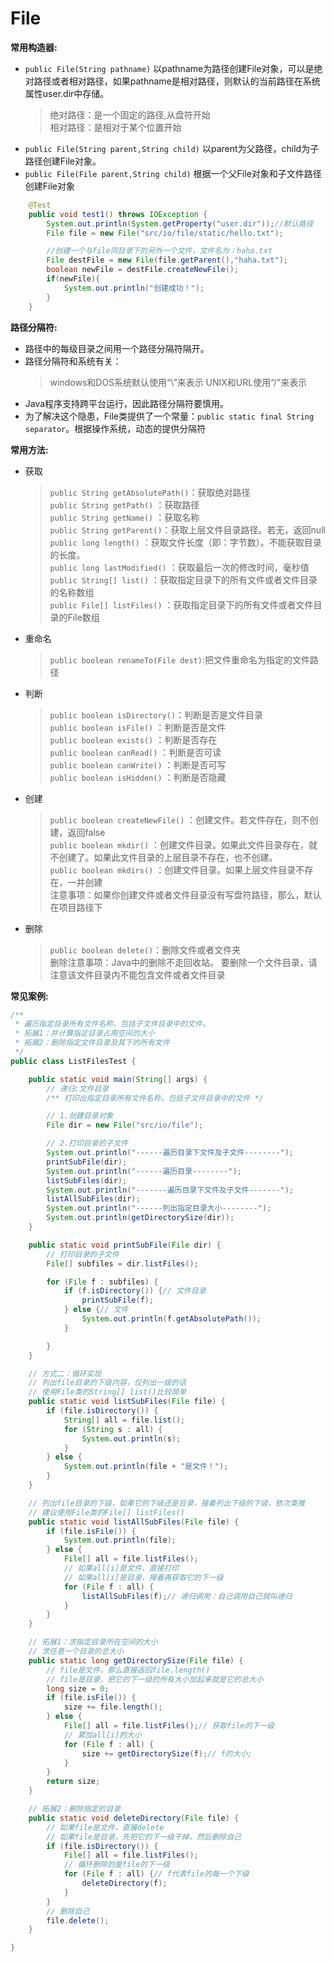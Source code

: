 # File
**常用构造器:**  
* `public File(String pathname)` 以pathname为路径创建File对象，可以是绝对路径或者相对路径，如果pathname是相对路径，则默认的当前路径在系统属性user.dir中存储。
    > 绝对路径：是一个固定的路径,从盘符开始  
    > 相对路径：是相对于某个位置开始  
* `public File(String parent,String child)` 以parent为父路径，child为子路径创建File对象。 
* `public File(File parent,String child)` 根据一个父File对象和子文件路径创建File对象

```java
    @Test
    public void test1() throws IOException {
        System.out.println(System.getProperty("user.dir"));//默认路径
        File file = new File("src/io/file/static/hello.txt");

        //创建一个与file同目录下的另外一个文件，文件名为：haha.txt
        File destFile = new File(file.getParent(),"haha.txt");
        boolean newFile = destFile.createNewFile();
        if(newFile){
            System.out.println("创建成功！");
        }
    }
```

**路径分隔符:**  
* 路径中的每级目录之间用一个路径分隔符隔开。
* 路径分隔符和系统有关：
    > windows和DOS系统默认使用“\”来表示
    > UNIX和URL使用“/”来表示
* Java程序支持跨平台运行，因此路径分隔符要慎用。
* 为了解决这个隐患，File类提供了一个常量：`public static final String separator`。根据操作系统，动态的提供分隔符

**常用方法:**  
* 获取
    > `public String getAbsolutePath()`：获取绝对路径  
    > `public String getPath()` ：获取路径  
    > `public String getName()` ：获取名称  
    > `public String getParent()`：获取上层文件目录路径。若无，返回null  
    > `public long length()` ：获取文件长度（即：字节数）。不能获取目录的长度。  
    > `public long lastModified()` ：获取最后一次的修改时间，毫秒值   
    > `public String[] list()` ：获取指定目录下的所有文件或者文件目录的名称数组  
    > `public File[] listFiles()` ：获取指定目录下的所有文件或者文件目录的File数组  

* 重命名
    > `public boolean renameTo(File dest)`:把文件重命名为指定的文件路径  

* 判断
    > `public boolean isDirectory()`：判断是否是文件目录  
    > `public boolean isFile()` ：判断是否是文件  
    > `public boolean exists()` ：判断是否存在  
    > `public boolean canRead()` ：判断是否可读  
    > `public boolean canWrite()` ：判断是否可写  
    > `public boolean isHidden()` ：判断是否隐藏    

* 创建
    > `public boolean createNewFile()` ：创建文件。若文件存在，则不创建，返回false  
    > `public boolean mkdir()` ：创建文件目录。如果此文件目录存在，就不创建了。如果此文件目录的上层目录不存在，也不创建。   
    > `public boolean mkdirs()` ：创建文件目录。如果上层文件目录不存在，一并创建  
    > 注意事项：如果你创建文件或者文件目录没有写盘符路径，那么，默认在项目路径下  

* 删除
    > `public boolean delete()`：删除文件或者文件夹  
    > 删除注意事项：Java中的删除不走回收站。 要删除一个文件目录，请注意该文件目录内不能包含文件或者文件目录  

**常见案例:**  
```java
/**
 * 遍历指定目录所有文件名称，包括子文件目录中的文件。
 * 拓展1：并计算指定目录占用空间的大小
 * 拓展2：删除指定文件目录及其下的所有文件
 */
public class ListFilesTest {

    public static void main(String[] args) {
        // 递归:文件目录
        /** 打印出指定目录所有文件名称，包括子文件目录中的文件 */

        // 1.创建目录对象
        File dir = new File("src/io/file");

        // 2.打印目录的子文件
        System.out.println("------遍历目录下文件及子文件--------");
        printSubFile(dir);
        System.out.println("------遍历目录--------");
        listSubFiles(dir);
        System.out.println("-------遍历目录下文件及子文件-------");
        listAllSubFiles(dir);
        System.out.println("------列出指定目录大小--------");
        System.out.println(getDirectorySize(dir));
    }

    public static void printSubFile(File dir) {
        // 打印目录的子文件
        File[] subfiles = dir.listFiles();

        for (File f : subfiles) {
            if (f.isDirectory()) {// 文件目录
                printSubFile(f);
            } else {// 文件
                System.out.println(f.getAbsolutePath());
            }

        }
    }

    // 方式二：循环实现
    // 列出file目录的下级内容，仅列出一级的话
    // 使用File类的String[] list()比较简单
    public static void listSubFiles(File file) {
        if (file.isDirectory()) {
            String[] all = file.list();
            for (String s : all) {
                System.out.println(s);
            }
        } else {
            System.out.println(file + "是文件！");
        }
    }

    // 列出file目录的下级，如果它的下级还是目录，接着列出下级的下级，依次类推
    // 建议使用File类的File[] listFiles()
    public static void listAllSubFiles(File file) {
        if (file.isFile()) {
            System.out.println(file);
        } else {
            File[] all = file.listFiles();
            // 如果all[i]是文件，直接打印
            // 如果all[i]是目录，接着再获取它的下一级
            for (File f : all) {
                listAllSubFiles(f);// 递归调用：自己调用自己就叫递归
            }
        }
    }

    // 拓展1：求指定目录所在空间的大小
    // 求任意一个目录的总大小
    public static long getDirectorySize(File file) {
        // file是文件，那么直接返回file.length()
        // file是目录，把它的下一级的所有大小加起来就是它的总大小
        long size = 0;
        if (file.isFile()) {
            size += file.length();
        } else {
            File[] all = file.listFiles();// 获取file的下一级
            // 累加all[i]的大小
            for (File f : all) {
                size += getDirectorySize(f);// f的大小;
            }
        }
        return size;
    }

    // 拓展2：删除指定的目录
    public static void deleteDirectory(File file) {
        // 如果file是文件，直接delete
        // 如果file是目录，先把它的下一级干掉，然后删除自己
        if (file.isDirectory()) {
            File[] all = file.listFiles();
            // 循环删除的是file的下一级
            for (File f : all) {// f代表file的每一个下级
                deleteDirectory(f);
            }
        }
        // 删除自己
        file.delete();
    }

}
```
